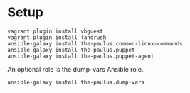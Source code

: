 # Setup

```shell
vagrant plugin install vbguest
vagrant plugin install landrush
ansible-galaxy install the-paulus.common-linux-commands
ansible-galaxy install the-paulus.puppet
ansible-galaxy install the-paulus.puppet-agent
```

An optional role is the dump-vars Ansible role.
```shell
ansible-galaxy install the-paulus.dump-vars
```
